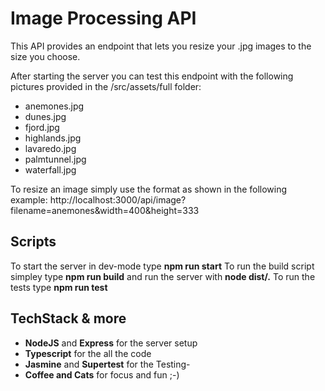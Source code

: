 # Image Processing API

This API provides an endpoint that lets you resize your .jpg images to the size you choose. 

After starting the server you can test this endpoint with the following pictures provided in the /src/assets/full folder: 
- anemones.jpg
- dunes.jpg
- fjord.jpg
- highlands.jpg
- lavaredo.jpg
- palmtunnel.jpg
- waterfall.jpg

To resize an image simply use the format as shown in the following example: 
http://localhost:3000/api/image?filename=anemones&width=400&height=333

## Scripts
To start the server in dev-mode type **npm run start**
To run the build script simpley type **npm run build** and run the server with **node dist/.**
To run the tests type **npm run test** 


## TechStack & more
- **NodeJS** and **Express** for the server setup
- **Typescript** for the all the code
- **Jasmine** and **Supertest** for the Testing- 
- **Coffee and Cats** for focus and fun ;-) 


